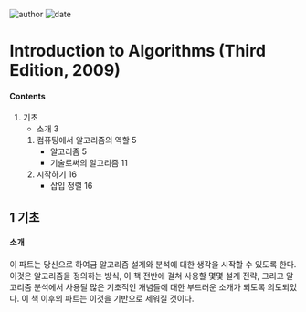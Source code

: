 
![author](https://img.shields.io/badge/author-daesungRa-lightgray.svg?style=flat-square)
![date](https://img.shields.io/badge/date-191009-lightgray.svg?style=flat-square)

# Introduction to Algorithms (Third Edition, 2009)

#### Contents

1. 기초
    - 소개    3
    1. 컴퓨팅에서 알고리즘의 역할    5
        - 알고리즘    5
        - 기술로써의 알고리즘    11
    2. 시작하기    16
        - 삽입 정렬    16

## 1    기초

#### 소개

이 파트는 당신으로 하여금 알고리즘 설계와 분석에 대한 생각을 시작할 수 있도록 한다.
이것은 알고리즘을 정의하는 방식, 이 책 전반에 걸쳐 사용할 몇몇 설계 전략,
그리고 알고리즘 분석에서 사용될 많은 기초적인 개념들에 대한 부드러운 소개가 되도록 의도되었다.
이 책 이후의 파트는 이것을 기반으로 세워질 것이다.
